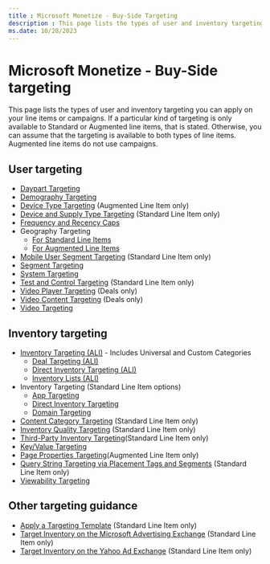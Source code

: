 ```yaml
---
title : Microsoft Monetize - Buy-Side Targeting
description : This page lists the types of user and inventory targeting you can apply on your line items or campaigns.
ms.date: 10/28/2023
---
```



# Microsoft Monetize - Buy-Side targeting

This page lists the types of user and inventory targeting you can apply
on your line items or campaigns. If a particular kind of targeting is
only available to Standard or Augmented line items, that is stated.
Otherwise, you can assume that the targeting is available to both types
of line items. Augmented line items do not use campaigns.

## User targeting

- [Daypart Targeting](daypart-targeting.md)
- [Demography Targeting](demography-targeting.md)
- [Device Type Targeting](device-type-targeting-ali.md) (Augmented Line Item only)
- [Device and Supply Type Targeting](supply-type-targeting.md) (Standard Line Item only)
- [Frequency and Recency Caps](frequency-and-recency-caps.md)
- Geography Targeting
  - [For Standard Line Items](create-a-standard-line-item.md)
  - [For Augmented Line Items](augmented-line-items-ali.md)
- [Mobile User Segment Targeting](mobile-user-segment-targeting.md) (Standard Line Item only)
- [Segment Targeting](segment-targeting.md)
- [System Targeting](system-targeting.md)
- [Test and Control Targeting](test-and-control-targeting.md) (Standard Line Item only)
- [Video Player Targeting](video-player-targeting.md) (Deals only)
- [Video Content Targeting](video-content-targeting.md) (Deals only)
- [Video Targeting](video-targeting.md)

## Inventory targeting

- [Inventory Targeting (ALI)](inventory-targeting-ali.md) - Includes Universal and Custom Categories
  - [Deal Targeting (ALI)](deal-targeting-ali.md)
  - [Direct Inventory Targeting (ALI)](direct-inventory-targeting-ali.md)
  - [Inventory Lists (ALI)](inventory-lists-ali-only.md)
- Inventory Targeting (Standard Line Item options)
  - [App Targeting](app-targeting.md)
  - [Direct Inventory Targeting](direct-inventory-targeting.md)
  - [Domain Targeting](domain-targeting.md)
- [Content Category Targeting](content-category-targeting.md) (Standard Line Item only)
- [Inventory Quality Targeting](inventory-quality-targeting.md) (Standard Line Item only)
- [Third-Party Inventory Targeting](third-party-inventory-targeting.md)(Standard Line Item only)
- [Key/Value Targeting](key-value-targeting.md)
- [Page Properties Targeting](page-properties-targeting.md)(Augmented Line Item only)
- [Query String Targeting via Placement Tags and Segments](query-string-targeting-via-placement-tags-and-segments.md)
  (Standard Line Item only)
- [Viewability Targeting](viewability-targeting.md)

## Other targeting guidance

- [Apply a Targeting Template](apply-a-targeting-template.md) (Standard Line Item only)
- [Target Inventory on the Microsoft Advertising Exchange](target-inventory-on-the-microsoft-advertising-exchange.md)
  (Standard Line Item only)
- [Target Inventory on the Yahoo Ad Exchange](target-inventory-on-the-yahoo-ad-exchange.md) (Standard
  Line Item only)
